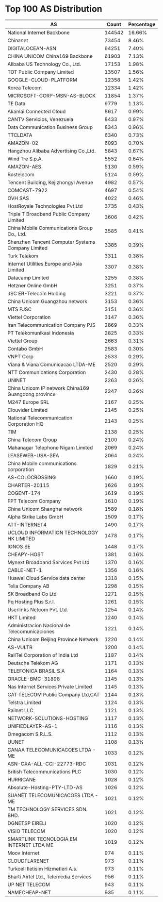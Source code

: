 # Top 100 AS Distribution
| AS | Count | Percentage |
|----|----|----|
| National Internet Backbone | 144542 | 16.66% |
| Chinanet | 73454 | 8.46% |
| DIGITALOCEAN-ASN | 64251 | 7.40% |
| CHINA UNICOM China169 Backbone | 61903 | 7.13% |
| Alibaba US Technology Co., Ltd. | 17153 | 1.98% |
| TOT Public Company Limited | 13507 | 1.56% |
| GOOGLE-CLOUD-PLATFORM | 12358 | 1.42% |
| Korea Telecom | 12334 | 1.42% |
| MICROSOFT-CORP-MSN-AS-BLOCK | 11854 | 1.37% |
| TE Data | 9779 | 1.13% |
| Akamai Connected Cloud | 8617 | 0.99% |
| CANTV Servicios, Venezuela | 8433 | 0.97% |
| Data Communication Business Group | 8343 | 0.96% |
| TTCLDATA | 6340 | 0.73% |
| AMAZON-02 | 6093 | 0.70% |
| Hangzhou Alibaba Advertising Co.,Ltd. | 5843 | 0.67% |
| Wind Tre S.p.A. | 5552 | 0.64% |
| AMAZON-AES | 5130 | 0.59% |
| Rostelecom | 5124 | 0.59% |
| Tencent Building, Kejizhongyi Avenue | 4982 | 0.57% |
| COMCAST-7922 | 4697 | 0.54% |
| OVH SAS | 4022 | 0.46% |
| HostRoyale Technologies Pvt Ltd | 3735 | 0.43% |
| Triple T Broadband Public Company Limited | 3606 | 0.42% |
| China Mobile Communications Group Co., Ltd. | 3585 | 0.41% |
| Shenzhen Tencent Computer Systems Company Limited | 3385 | 0.39% |
| Turk Telekom | 3311 | 0.38% |
| Internet Utilities Europe and Asia Limited | 3307 | 0.38% |
| Datacamp Limited | 3255 | 0.38% |
| Hetzner Online GmbH | 3251 | 0.37% |
| JSC ER-Telecom Holding | 3221 | 0.37% |
| China Unicom Guangzhou network | 3153 | 0.36% |
| MTS PJSC | 3151 | 0.36% |
| Viettel Corporation | 3147 | 0.36% |
| Iran Telecommunication Company PJS | 2869 | 0.33% |
| PT Telekomunikasi Indonesia | 2825 | 0.33% |
| Viettel Group | 2663 | 0.31% |
| Contabo GmbH | 2583 | 0.30% |
| VNPT Corp | 2533 | 0.29% |
| Viana & Viana Comunicacao LTDA-ME | 2520 | 0.29% |
| NTT Communications Corporation | 2430 | 0.28% |
| UNINET | 2263 | 0.26% |
| China Unicom IP network China169 Guangdong province | 2247 | 0.26% |
| M247 Europe SRL | 2167 | 0.25% |
| Clouvider Limited | 2145 | 0.25% |
| National Telecommunication Corporation HQ | 2143 | 0.25% |
| TIM | 2138 | 0.25% |
| China Telecom Group | 2100 | 0.24% |
| Mahanagar Telephone Nigam Limited | 2069 | 0.24% |
| LEASEWEB-USA-SEA | 2064 | 0.24% |
| China Mobile communications corporation | 1829 | 0.21% |
| AS-COLOCROSSING | 1660 | 0.19% |
| CHARTER-20115 | 1626 | 0.19% |
| COGENT-174 | 1619 | 0.19% |
| FPT Telecom Company | 1610 | 0.19% |
| China Unicom Shanghai network | 1589 | 0.18% |
| Alpha Strike Labs GmbH | 1509 | 0.17% |
| ATT-INTERNET4 | 1490 | 0.17% |
| UCLOUD INFORMATION TECHNOLOGY HK LIMITED | 1478 | 0.17% |
| IONOS SE | 1448 | 0.17% |
| CHEAPY-HOST | 1381 | 0.16% |
| Mynext Broadband Services Pvt Ltd | 1370 | 0.16% |
| CABLE-NET-1 | 1356 | 0.16% |
| Huawei Cloud Service data center | 1318 | 0.15% |
| Telia Company AB | 1298 | 0.15% |
| SK Broadband Co Ltd | 1271 | 0.15% |
| Pq Hosting Plus S.r.l. | 1261 | 0.15% |
| Userlinks Netcom Pvt. Ltd. | 1254 | 0.14% |
| HKT Limited | 1240 | 0.14% |
| Administracion Nacional de Telecomunicaciones | 1221 | 0.14% |
| China Unicom Beijing Province Network | 1220 | 0.14% |
| AS-VULTR | 1200 | 0.14% |
| RailTel Corporation of India Ltd | 1187 | 0.14% |
| Deutsche Telekom AG | 1171 | 0.13% |
| TELEFONICA BRASIL S.A | 1164 | 0.13% |
| ORACLE-BMC-31898 | 1145 | 0.13% |
| Nas Internet Services Private Limited | 1145 | 0.13% |
| CAT TELECOM Public Company Ltd,CAT | 1144 | 0.13% |
| Telstra Limited | 1124 | 0.13% |
| Railnet LLC | 1121 | 0.13% |
| NETWORK-SOLUTIONS-HOSTING | 1117 | 0.13% |
| UNIFIEDLAYER-AS-1 | 1116 | 0.13% |
| Omegacom S.R.L.S. | 1112 | 0.13% |
| UUNET | 1108 | 0.13% |
| CANAA TELECOMUNICACOES LTDA - ME | 1033 | 0.12% |
| ASN-CXA-ALL-CCI-22773-RDC | 1031 | 0.12% |
| British Telecommunications PLC | 1030 | 0.12% |
| HURRICANE | 1028 | 0.12% |
| Absolute-Hosting-PTY-LTD-AS | 1026 | 0.12% |
| SUANET TELECOMUNICACOES LTDA - ME | 1021 | 0.12% |
| TM TECHNOLOGY SERVICES SDN. BHD. | 1021 | 0.12% |
| DGNETSP EIRELI | 1020 | 0.12% |
| VISIO TELECOM | 1020 | 0.12% |
| SMARTLINK TECNOLOGIA EM INTERNET LTDA ME | 1019 | 0.12% |
| Moov Internet | 974 | 0.11% |
| CLOUDFLARENET | 973 | 0.11% |
| Turkcell Iletisim Hizmetleri A.s. | 973 | 0.11% |
| Bharti Airtel Ltd., Telemedia Services | 956 | 0.11% |
| UP NET TELECOM | 943 | 0.11% |
| NAMECHEAP-NET | 935 | 0.11% |
